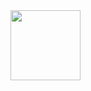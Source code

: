 <img src="https://img.icons8.com/?size=512&id=82171&format=png" height="112px" text-align="center"/>
